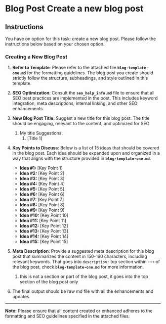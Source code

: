 # Blog Post Create a new blog post

## Instructions

You have on option for this task: create a new blog post. Please follow the instructions below based on your chosen option.

### Creating a New Blog Post

1. **Refer to Template**: Please refer to the attached file **`blog-template-one.md`** for the formatting guidelines. The blog post you create should strictly follow the structure, subheadings, and style outlined in this template.

2. **SEO Optimization**: Consult the **`seo_help_info.md`** file to ensure that all SEO best practices are implemented in the post. This includes keyword integration, meta descriptions, internal linking, and other SEO enhancements.

3. **New Blog Post Title**: Suggest a new title for this blog post. The title should be engaging, relevant to the content, and optimized for SEO.

   1. My title Suggestions:
      1. [Title 1]

4. **Key Points to Discuss**: Below is a list of 15 ideas that should be covered in the blog post. Each idea should be expanded upon and organized in a way that aligns with the structure provided in **`blog-template-one.md`**.

   - **Idea #1:** [Key Point 1]
   - **Idea #2:** [Key Point 2]
   - **Idea #3:** [Key Point 3]
   - **Idea #4:** [Key Point 4]
   - **Idea #5:** [Key Point 5]
   - **Idea #6:** [Key Point 6]
   - **Idea #7:** [Key Point 7]
   - **Idea #8:** [Key Point 8]
   - **Idea #9:** [Key Point 9]
   - **Idea #10:** [Key Point 10]
   - **Idea #11:** [Key Point 11]
   - **Idea #12:** [Key Point 12]
   - **Idea #13:** [Key Point 13]
   - **Idea #14:** [Key Point 14]
   - **Idea #15:** [Key Point 15]

5. **Meta Description**: Provide a suggested meta description for this blog post that summarizes the content in 150-160 characters, including relevant keywords. That goes into `description:` top section within `+++` of the blog post, check **`blog-template-one.md`** for more information.
   1. this is not a section or part of the blog post, it goes into the top section of the blog post only
6. The final output should be raw md file with all the enhancements and updates.

---

**Note:** Please ensure that all content created or enhanced adheres to the formatting and SEO guidelines specified in the attached files.
